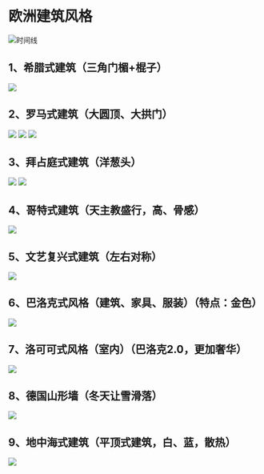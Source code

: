 # 欧洲建筑风格

![时间线](./image/arch-时间线.png)

## 1、希腊式建筑（三角门楣+棍子）

![](./image/arch-希腊式建筑.png)

## 2、罗马式建筑（大圆顶、大拱门）

![](./image/arch-罗马式建筑.png)
![](./image/arch-罗马式建筑2.png)
![](./image/arch-罗马式建筑3.png)

## 3、拜占庭式建筑（洋葱头）

![](./image/arch-拜占庭式建筑.png)
![](./image/arch-拜占庭式建筑2.png)

## 4、哥特式建筑（天主教盛行，高、骨感）

![](./image/arch-哥特式建筑.png)

## 5、文艺复兴式建筑（左右对称）

![](./image/arch-文艺复兴式建筑.png)

## 6、巴洛克式风格（建筑、家具、服装）（特点：金色）

![](./image/arch-巴洛克式风格.png)

## 7、洛可可式风格（室内）（巴洛克2.0，更加奢华）

![](./image/arch-洛可可式风格.png)

## 8、德国山形墙（冬天让雪滑落）

![](./image/arch-德国山形墙.png)

## 9、地中海式建筑（平顶式建筑，白、蓝，散热）

![](./image/arch-地中海式建筑.png)
